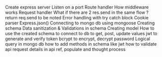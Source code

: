 
Create express server
Listen on a port
Route handler
How middleware works
Request handler
What if there are 2 res.send in the same flow ?
return req.send to be noted
Error handling with try catch block
Cookie parser
Express.json()
Connecting to mongo db using mongoose
Creating schema
Data sanitization & Validations in schema
Creating model
How to use the created schema to connect to db to get, post, update values
jwt to generate and verify token
bcrypt to encrypt, decrypt password
Logical query in mongo db
how to add methods in schema like jwt
how to validate api request details in api
ref, populate and thought process 